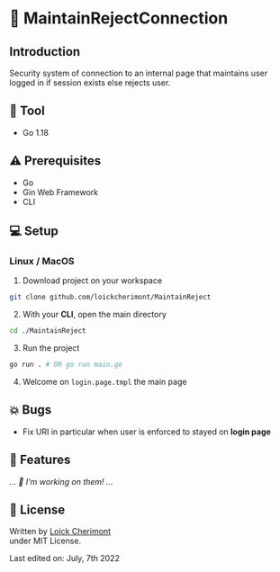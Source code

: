 # :closed_lock_with_key: MaintainRejectConnection

## Introduction
Security system of connection to an internal page that maintains user logged in if session exists else rejects user.

## :wrench: Tool
- Go 1.18

## :warning: Prerequisites
- Go 
- Gin Web Framework
- CLI

## :computer: Setup
### Linux / MacOS
1. Download project on your workspace
```bash
git clone github.com/loickcherimont/MaintainReject
```

2. With your **CLI**, open the main directory
```bash
cd ./MaintainReject
```

3. Run the project 
```bash
go run . # OR go run main.go
```

4. Welcome on `login.page.tmpl` the main page

## :boom: Bugs
- Fix URI in particular when user is enforced to stayed on **login page**

## :rocket: Features
*... :construction_worker: I'm working on them! ...*

## :key: License
Written by [Loick Cherimont](https://github.com/loickcherimont "Go on Loick's Profile")  
under MIT License.

Last edited on: July, 7th 2022


